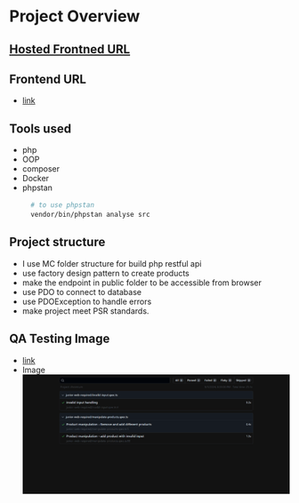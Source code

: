 # Project Overview
## [Hosted Frontned URL](http://20.106.235.162:5173/)

## Frontend URL
- [link](https://github.com/mohamed-ahmed-yousef/scandiweb-frontend)

## Tools used
- php
- OOP
- composer
- Docker
- phpstan
    ```sh
      # to use phpstan
      vendor/bin/phpstan analyse src 
    ```


## Project structure
- I use MC folder structure for build php restful api
- use factory design pattern to create products
- make the endpoint in public folder to be accessible from browser
- use PDO to connect to database
- use PDOException to handle errors
- make project meet PSR standards.

## QA Testing Image
- [link](http://165.227.98.170/reports/20-106-235-162-1725215109670/index.html)
- Image
![img.png](img.png)
